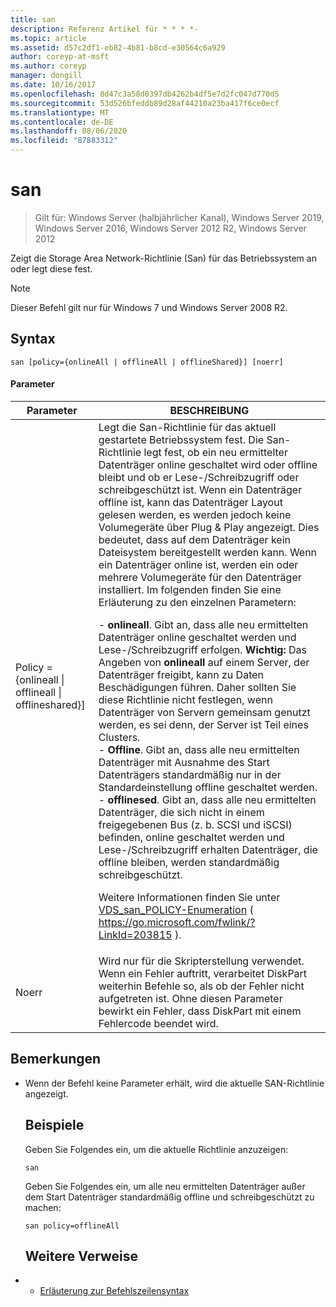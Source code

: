 ```yaml
---
title: san
description: Referenz Artikel für * * * *-
ms.topic: article
ms.assetid: d57c2df1-eb82-4b81-b8cd-e30564c6a929
author: coreyp-at-msft
ms.author: coreyp
manager: dongill
ms.date: 10/16/2017
ms.openlocfilehash: 8d47c3a58d0397db4262b4df5e7d2fc047d770d5
ms.sourcegitcommit: 53d526bfeddb89d28af44210a23ba417f6ce0ecf
ms.translationtype: MT
ms.contentlocale: de-DE
ms.lasthandoff: 08/06/2020
ms.locfileid: "87883312"
---
```

# <a name="san"></a>san

> Gilt für: Windows Server (halbjährlicher Kanal), Windows Server 2019, Windows Server 2016, Windows Server 2012 R2, Windows Server 2012

Zeigt die Storage Area Network-Richtlinie (San) für das Betriebssystem an oder legt diese fest.
> [!NOTE]
> Dieser Befehl gilt nur für Windows 7 und Windows Server 2008 R2.

## <a name="syntax"></a>Syntax
```
san [policy={onlineAll | offlineAll | offlineShared}] [noerr]
```
#### <a name="parameters"></a>Parameter

|                          Parameter                           |                                                                                                                                                                                                                                                                                                                                                                                                                                                                                                                                                                                                                                                                                                           BESCHREIBUNG                                                                                                                                                                                                                                                                                                                                                                                                                                                                                                                                                                                                                                                                                                            |
|--------------------------------------------------------------|----------------------------------------------------------------------------------------------------------------------------------------------------------------------------------------------------------------------------------------------------------------------------------------------------------------------------------------------------------------------------------------------------------------------------------------------------------------------------------------------------------------------------------------------------------------------------------------------------------------------------------------------------------------------------------------------------------------------------------------------------------------------------------------------------------------------------------------------------------------------------------------------------------------------------------------------------------------------------------------------------------------------------------------------------------------------------------------------------------------------------------------------------------------------------------------------------------------------------------------------------------------------------------------------------------------------------------------------------------------------------------------------------------------------------------|
| Policy = {onlineall &#124; offlineall &#124; offlineshared}] | Legt die San-Richtlinie für das aktuell gestartete Betriebssystem fest. Die San-Richtlinie legt fest, ob ein neu ermittelter Datenträger online geschaltet wird oder offline bleibt und ob er Lese-/Schreibzugriff oder schreibgeschützt ist. Wenn ein Datenträger offline ist, kann das Datenträger Layout gelesen werden, es werden jedoch keine Volumegeräte über Plug & Play angezeigt. Dies bedeutet, dass auf dem Datenträger kein Dateisystem bereitgestellt werden kann. Wenn ein Datenträger online ist, werden ein oder mehrere Volumegeräte für den Datenträger installiert. Im folgenden finden Sie eine Erläuterung zu den einzelnen Parametern:<p>-   **onlineall**. Gibt an, dass alle neu ermittelten Datenträger online geschaltet werden und Lese-/Schreibzugriff erfolgen. **Wichtig:**     Das Angeben von **onlineall** auf einem Server, der Datenträger freigibt, kann zu Daten Beschädigungen führen. Daher sollten Sie diese Richtlinie nicht festlegen, wenn Datenträger von Servern gemeinsam genutzt werden, es sei denn, der Server ist Teil eines Clusters.<br />-   **Offline**. Gibt an, dass alle neu ermittelten Datenträger mit Ausnahme des Start Datenträgers standardmäßig nur in der Standardeinstellung offline geschaltet werden.<br />-   **offlinesed**. Gibt an, dass alle neu ermittelten Datenträger, die sich nicht in einem freigegebenen Bus (z. b. SCSI und iSCSI) befinden, online geschaltet werden und Lese-/Schreibzugriff erhalten Datenträger, die offline bleiben, werden standardmäßig schreibgeschützt.<p>Weitere Informationen finden Sie unter [VDS_san_POLICY-Enumeration](https://go.microsoft.com/fwlink/?LinkId=203815) ( <https://go.microsoft.com/fwlink/?LinkId=203815> ). |
|                            Noerr                             |                                                                                                                                                                                                                                                                                                                                                                                                                                                                                                                                                                                                            Wird nur für die Skripterstellung verwendet. Wenn ein Fehler auftritt, verarbeitet DiskPart weiterhin Befehle so, als ob der Fehler nicht aufgetreten ist. Ohne diesen Parameter bewirkt ein Fehler, dass DiskPart mit einem Fehlercode beendet wird.                                                                                                                                                                                                                                                                                                                                                                                                                                                                                                                                                                                                             |

## <a name="remarks"></a>Bemerkungen
- Wenn der Befehl keine Parameter erhält, wird die aktuelle SAN-Richtlinie angezeigt.
  ## <a name="examples"></a>Beispiele
  Geben Sie Folgendes ein, um die aktuelle Richtlinie anzuzeigen:
  ```
  san
  ```
  Geben Sie Folgendes ein, um alle neu ermittelten Datenträger außer dem Start Datenträger standardmäßig offline und schreibgeschützt zu machen:
  ```
  san policy=offlineAll
  ```
  ## <a name="additional-references"></a>Weitere Verweise
- - [Erläuterung zur Befehlszeilensyntax](command-line-syntax-key.md)
